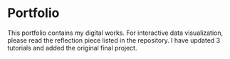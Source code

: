 # Portfolio

This portfolio contains my digital works. For interactive data visualization, please read the reflection piece listed in the repository. I have updated 3 tutorials and added the original final project. 
